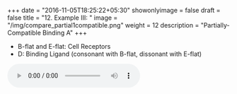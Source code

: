 +++
date = "2016-11-05T18:25:22+05:30"
showonlyimage = false
draft = false
title = "12. Example III: "
image = "/img/compare_partial1compatible.png"
weight = 12
description = "Partially-Compatible Binding A"
+++

- B-flat and E-flat: Cell Receptors 
- D: Binding Ligand (consonant with B-flat, dissonant with E-flat)


<audio controls>
    <source src="/audio/Binding_E.mp3" type="audio/mpeg">
    Your browser does not support the audio tag.
</audio>

<!-- /audio/Binding_C.mp3
/audio/Binding_D.mp3
/audio/Binding_E.mp3
/audio/Binding_Cb.mp3
/audio/Binding_Db.mp3

/audio/Receptor_Ab_Eb_good.mp3
/audio/Receptor_C_G.mp3
/audio/Receptor_Gb_Db_bad.mp3
/audio/Receptor_Bb_Eb.mp3
/audio/Receptor_Eb_Bb.mp3 -->